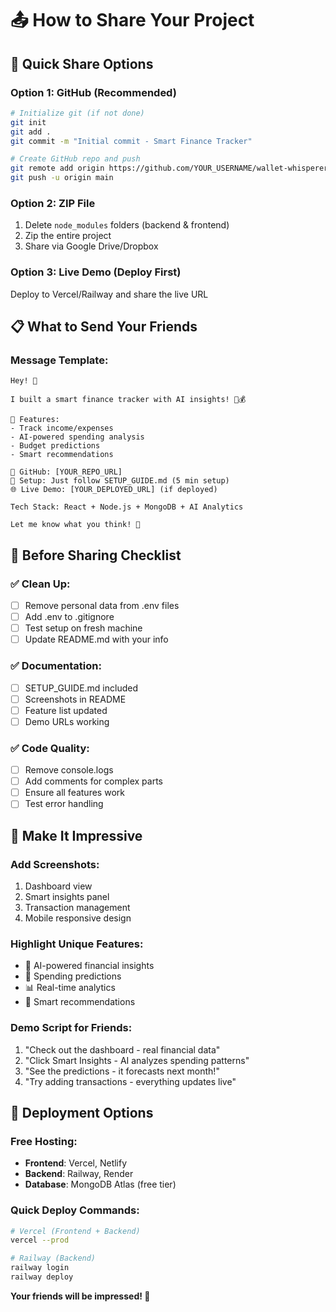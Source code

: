 # 📤 How to Share Your Project

## 🎯 Quick Share Options

### Option 1: GitHub (Recommended)
```bash
# Initialize git (if not done)
git init
git add .
git commit -m "Initial commit - Smart Finance Tracker"

# Create GitHub repo and push
git remote add origin https://github.com/YOUR_USERNAME/wallet-whisperer-03.git
git push -u origin main
```

### Option 2: ZIP File
1. Delete `node_modules` folders (backend & frontend)
2. Zip the entire project
3. Share via Google Drive/Dropbox

### Option 3: Live Demo (Deploy First)
Deploy to Vercel/Railway and share the live URL

## 📋 What to Send Your Friends

### Message Template:
```
Hey! 👋 

I built a smart finance tracker with AI insights! 🧠💰

🚀 Features:
- Track income/expenses
- AI-powered spending analysis
- Budget predictions
- Smart recommendations

📁 GitHub: [YOUR_REPO_URL]
📖 Setup: Just follow SETUP_GUIDE.md (5 min setup)
🌐 Live Demo: [YOUR_DEPLOYED_URL] (if deployed)

Tech Stack: React + Node.js + MongoDB + AI Analytics

Let me know what you think! 🎯
```

## 🔧 Before Sharing Checklist

### ✅ Clean Up:
- [ ] Remove personal data from .env files
- [ ] Add .env to .gitignore
- [ ] Test setup on fresh machine
- [ ] Update README.md with your info

### ✅ Documentation:
- [ ] SETUP_GUIDE.md included
- [ ] Screenshots in README
- [ ] Feature list updated
- [ ] Demo URLs working

### ✅ Code Quality:
- [ ] Remove console.logs
- [ ] Add comments for complex parts
- [ ] Ensure all features work
- [ ] Test error handling

## 🌟 Make It Impressive

### Add Screenshots:
1. Dashboard view
2. Smart insights panel
3. Transaction management
4. Mobile responsive design

### Highlight Unique Features:
- 🧠 AI-powered financial insights
- 🔮 Spending predictions
- 📊 Real-time analytics
- 🎯 Smart recommendations

### Demo Script for Friends:
1. "Check out the dashboard - real financial data"
2. "Click Smart Insights - AI analyzes spending patterns"
3. "See the predictions - it forecasts next month!"
4. "Try adding transactions - everything updates live"

## 🚀 Deployment Options

### Free Hosting:
- **Frontend**: Vercel, Netlify
- **Backend**: Railway, Render
- **Database**: MongoDB Atlas (free tier)

### Quick Deploy Commands:
```bash
# Vercel (Frontend + Backend)
vercel --prod

# Railway (Backend)
railway login
railway deploy
```

**Your friends will be impressed! 🎉**